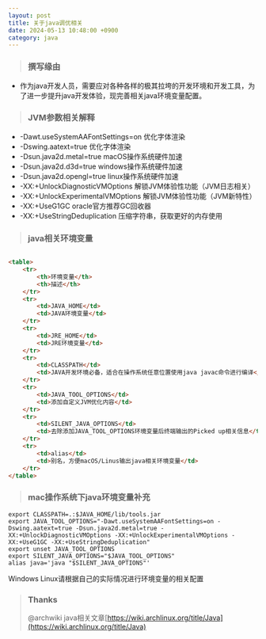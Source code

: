 ```yaml
---
layout: post
title: 关于java调优相关
date: 2024-05-13 10:48:00 +0900
category: java
---
```

>### 撰写缘由
- 作为java开发人员，需要应对各种各样的极其拉垮的开发环境和开发工具，为了进一步提升java开发体验，现完善相关java环境变量配置。
>### JVM参数相关解释 
- -Dawt.useSystemAAFontSettings=on 优化字体渲染 
- -Dswing.aatext=true 优化字体渲染
- -Dsun.java2d.metal=true macOS操作系统硬件加速
- -Dsun.java2d.d3d=true windows操作系统硬件加速
- -Dsun.java2d.opengl=true linux操作系统硬件加速
- -XX:+UnlockDiagnosticVMOptions 解锁JVM体验性功能（JVM日志相关）
- -XX:+UnlockExperimentalVMOptions 解锁JVM体验性功能（JVM新特性）
- -XX:+UseG1GC oracle官方推荐GC回收器
- -XX:+UseStringDeduplication 压缩字符串，获取更好的内存使用
>### java相关环境变量
```html

<table>
    <tr>
        <th>环境变量</th>
        <th>描述</th>
    </tr>
    <tr>
        <td>JAVA_HOME</td>
        <td>JAVA环境变量</td>
    </tr>
    <tr>
        <td>JRE_HOME</td>
        <td>JRE环境变量</td>
    </tr>
    <tr>
        <td>CLASSPATH</td>
        <td>JAVA开发环境必备，适合在操作系统任意位置使用java javac命令进行编译</td>
    </tr>
    <tr>
        <td>JAVA_TOOL_OPTIONS</td>
        <td>添加自定义JVM优化内容</td>
    </tr>
    <tr>
        <td>SILENT_JAVA_OPTIONS</td>
        <td>去除添加JAVA_TOOL_OPTIONS环境变量后终端输出的Picked up相关信息</td>
    </tr>
    <tr>
        <td>alias</td>
        <td>别名，方便macOS/Linus输出java相关环境变量</td>
    </tr>
</table>
```
>### mac操作系统下java环境变量补充
```shell
export CLASSPATH=.:$JAVA_HOME/lib/tools.jar
export JAVA_TOOL_OPTIONS="-Dawt.useSystemAAFontSettings=on -Dswing.aatext=true -Dsun.java2d.metal=true -XX:+UnlockDiagnosticVMOptions -XX:+UnlockExperimentalVMOptions -XX:+UseG1GC -XX:+UseStringDeduplication"
export unset JAVA_TOOL_OPTIONS
export SILENT_JAVA_OPTIONS="$JAVA_TOOL_OPTIONS"
alias java='java "$SILENT_JAVA_OPTIONS"'
```
Windows Linux请根据自己的实际情况进行环境变量的相关配置
>### Thanks
>@archwiki java相关文章[https://wiki.archlinux.org/title/Java](https://wiki.archlinux.org/title/Java)

